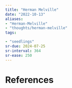 ```yaml
---
title: "Herman Melville"
date: "2022-10-13"
aliases:
- "Herman-Melville"
- "thoughts/herman-melville"
tags:

- "seedlings"
sr-due: 2024-07-25
sr-interval: 364
sr-ease: 250
---
```




# References